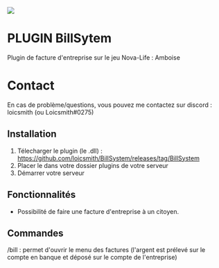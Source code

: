 ![](https://media.discordapp.net/attachments/1174014039333031936/1186032578776547388/BillSystem.jpg)

# PLUGIN BillSytem

Plugin de facture d'entreprise sur le jeu Nova-Life : Amboise

# Contact

En cas de problème/questions, vous pouvez me contactez sur discord : loicsmith (ou Loicsmith#0275)


## Installation
1. Télecharger le plugin (le .dll) : https://github.com/loicsmith/BillSystem/releases/tag/BillSystem
2. Placer le dans votre dossier plugins de votre serveur
3. Démarrer votre serveur

## Fonctionnalités 
- Possibilité de faire une facture d'entreprise à un citoyen.


## Commandes

/bill : permet d'ouvrir le menu des factures (l'argent est prélevé sur le compte en banque et déposé sur le compte de l'entreprise)
